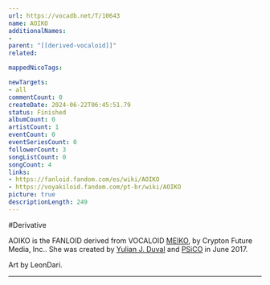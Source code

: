 ```yaml
---
url: https://vocadb.net/T/10643
name: AOIKO
additionalNames: 
- 
parent: "[[derived-vocaloid]]"
related:

mappedNicoTags:

newTargets:
- all
commentCount: 0
createDate: 2024-06-22T06:45:51.79
status: Finished
albumCount: 0
artistCount: 1
eventCount: 0
eventSeriesCount: 0
followerCount: 3
songListCount: 0
songCount: 4
links: 
- https://fanloid.fandom.com/es/wiki/AOIKO
- https://voyakiloid.fandom.com/pt-br/wiki/AOIKO
picture: true
descriptionLength: 249
---
```


#Derivative

AOIKO is the FANLOID derived from VOCALOID [MEIKO](https://vocadb.net/Ar/176), by Crypton Future Media, Inc.. She was created by [Yulian J. Duval](https://vocadb.net/Ar/132285) and [PSiCO](https://vocadb.net/Ar/66828) in June 2017.

Art by LeonDari.

---

